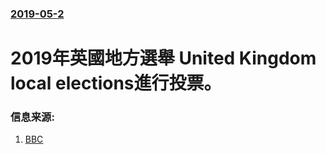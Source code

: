 ### [2019-05-2](/news/2019/05/2/index.md)

##### 
# 2019年英國地方選舉 United Kingdom local elections進行投票。 




### 信息来源:

1. [BBC](https://www.bbc.com/zhongwen/trad/world-48149775)
